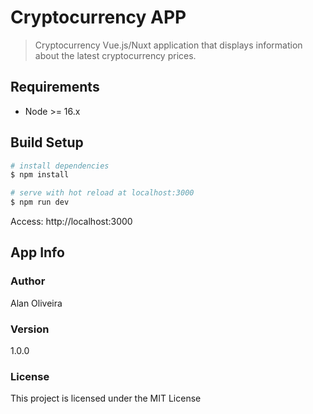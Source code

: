 # Cryptocurrency APP 

> Cryptocurrency Vue.js/Nuxt application that displays information about the latest cryptocurrency prices.

## Requirements
- Node >= 16.x

## Build Setup

```bash
# install dependencies
$ npm install

# serve with hot reload at localhost:3000
$ npm run dev
```
Access: http://localhost:3000

## App Info

### Author

Alan Oliveira

### Version

1.0.0

### License

This project is licensed under the MIT License